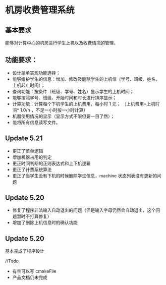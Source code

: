 # 机房收费管理系统

## 基本要求

能够对计算中心的机房进行学生上机以及收费情况的管理。

## 功能要求：

-   设计菜单实现功能选择；
-   能够维护学生的信息：增加、修改及删除学生的上机信（学号、班级、姓名、上机起止时间）；
-   查询功能：按条件（班级、学号、姓名）显示学生的上机时间；
-   能够按照学号、班级、开始时间和时长进行排序显示；
-   计算功能：计算每个下机学生的上机费用，每小时 1 元；
    （上机费用=上机时间\* 1.0/h ，不足一小时按一小时计算）
-   机器使用情况的显示（显示方式不限但要一目了然）；
-   能将所有信息读写文件。

## Update 5.21

-   更正了菜单逻辑
-   增加机器占用的判定
-   更正时间判断的正则表达式和上下机逻辑
-   更正了计费系统算法
-   更正了当学生没有下机的时候删除学生信息，machine 状态列表没有更新的问题

## Update 5.20

-   修复了程序非法输入自动退出的问题（但是输入字母仍然会自动退出，这个问题暂时不打算修复）
-   增加了删除上机信息时的确认功能

## Update 5.20

基本完成了程序设计

//Todo

-   有空可以写 cmakeFile
-   产品文档仍未完成
